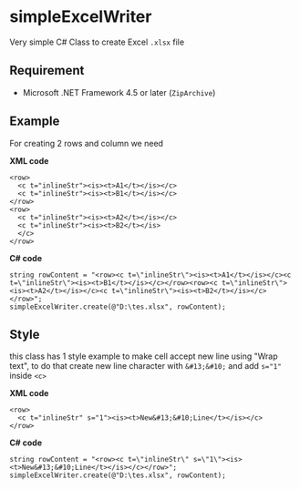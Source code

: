 # simpleExcelWriter
Very simple C# Class to create Excel `.xlsx` file

## Requirement
- Microsoft .NET Framework 4.5 or later (`ZipArchive`)

## Example
For creating 2 rows and column we need

**XML code**

    <row>
      <c t="inlineStr"><is><t>A1</t></is></c>
      <c t="inlineStr"><is><t>B1</t></is></c>
    </row>
    <row>
      <c t="inlineStr"><is><t>A2</t></is></c>
      <c t="inlineStr"><is><t>B2</t></is>
      </c>
    </row>

**C# code**

    string rowContent = "<row><c t=\"inlineStr\"><is><t>A1</t></is></c><c t=\"inlineStr\"><is><t>B1</t></is></c></row><row><c t=\"inlineStr\"><is><t>A2</t></is></c><c t=\"inlineStr\"><is><t>B2</t></is></c></row>";
    simpleExcelWriter.create(@"D:\tes.xlsx", rowContent);

## Style

this class has 1 style example to make cell accept  new line using "Wrap text", to do that create new line character with `&#13;&#10;` and add `s="1"` inside `<c>` 

**XML code**

    <row>
      <c t="inlineStr" s="1"><is><t>New&#13;&#10;Line</t></is></c>
    </row>

**C# code**

    string rowContent = "<row><c t=\"inlineStr\" s=\"1\"><is><t>New&#13;&#10;Line</t></is></c></row>";
    simpleExcelWriter.create(@"D:\tes.xlsx", rowContent);
